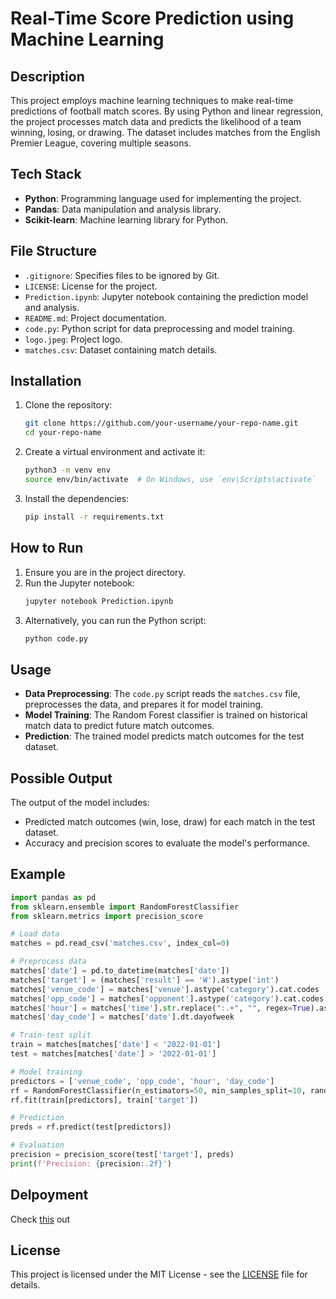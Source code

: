 # Real-Time Score Prediction using Machine Learning

## Description
This project employs machine learning techniques to make real-time predictions of football match scores. By using Python and linear regression, the project processes match data and predicts the likelihood of a team winning, losing, or drawing. The dataset includes matches from the English Premier League, covering multiple seasons.

## Tech Stack
- **Python**: Programming language used for implementing the project.
- **Pandas**: Data manipulation and analysis library.
- **Scikit-learn**: Machine learning library for Python.

## File Structure
- `.gitignore`: Specifies files to be ignored by Git.
- `LICENSE`: License for the project.
- `Prediction.ipynb`: Jupyter notebook containing the prediction model and analysis.
- `README.md`: Project documentation.
- `code.py`: Python script for data preprocessing and model training.
- `logo.jpeg`: Project logo.
- `matches.csv`: Dataset containing match details.

## Installation
1. Clone the repository:
    ```sh
    git clone https://github.com/your-username/your-repo-name.git
    cd your-repo-name
    ```

2. Create a virtual environment and activate it:
    ```sh
    python3 -m venv env
    source env/bin/activate  # On Windows, use `env\Scripts\activate`
    ```

3. Install the dependencies:
    ```sh
    pip install -r requirements.txt
    ```

## How to Run
1. Ensure you are in the project directory.
2. Run the Jupyter notebook:
    ```sh
    jupyter notebook Prediction.ipynb
    ```
3. Alternatively, you can run the Python script:
    ```sh
    python code.py
    ```

## Usage
- **Data Preprocessing**: The `code.py` script reads the `matches.csv` file, preprocesses the data, and prepares it for model training.
- **Model Training**: The Random Forest classifier is trained on historical match data to predict future match outcomes.
- **Prediction**: The trained model predicts match outcomes for the test dataset.

## Possible Output
The output of the model includes:
- Predicted match outcomes (win, lose, draw) for each match in the test dataset.
- Accuracy and precision scores to evaluate the model's performance.

## Example
```python
import pandas as pd
from sklearn.ensemble import RandomForestClassifier
from sklearn.metrics import precision_score

# Load data
matches = pd.read_csv('matches.csv', index_col=0)

# Preprocess data
matches['date'] = pd.to_datetime(matches['date'])
matches['target'] = (matches['result'] == 'W').astype('int')
matches['venue_code'] = matches['venue'].astype('category').cat.codes
matches['opp_code'] = matches['opponent'].astype('category').cat.codes
matches['hour'] = matches['time'].str.replace(":.+", "", regex=True).astype('int')
matches['day_code'] = matches['date'].dt.dayofweek

# Train-test split
train = matches[matches['date'] < '2022-01-01']
test = matches[matches['date'] > '2022-01-01']

# Model training
predictors = ['venue_code', 'opp_code', 'hour', 'day_code']
rf = RandomForestClassifier(n_estimators=50, min_samples_split=10, random_state=1)
rf.fit(train[predictors], train['target'])

# Prediction
preds = rf.predict(test[predictors])

# Evaluation
precision = precision_score(test['target'], preds)
print(f'Precision: {precision:.2f}')
```

## Delpoyment

Check [this](https://github.com/TheCleverIdiott/Win_Analyser/blob/main/How%20to%20deploy.md) out

## License
This project is licensed under the MIT License - see the [LICENSE](LICENSE) file for details.
